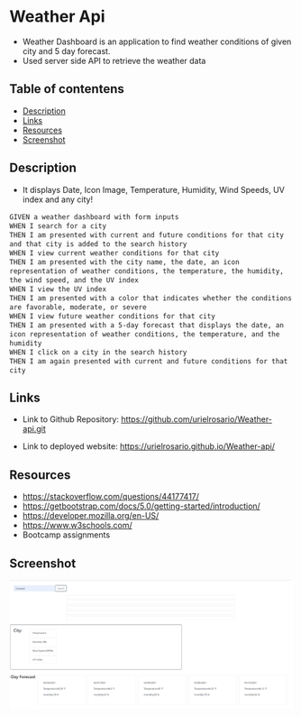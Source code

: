 # Weather Api

- Weather Dashboard is an application to find weather conditions of given city and 5 day forecast.
- Used server side API to retrieve the weather data

## Table of contentens

- [Description](#Description)
- [Links](#Links)
- [Resources](#Resources)
- [Screenshot](#Screenshot)

## Description

- It displays Date, Icon Image, Temperature, Humidity, Wind Speeds, UV index and any city!

```
GIVEN a weather dashboard with form inputs
WHEN I search for a city
THEN I am presented with current and future conditions for that city and that city is added to the search history
WHEN I view current weather conditions for that city
THEN I am presented with the city name, the date, an icon representation of weather conditions, the temperature, the humidity, the wind speed, and the UV index
WHEN I view the UV index
THEN I am presented with a color that indicates whether the conditions are favorable, moderate, or severe
WHEN I view future weather conditions for that city
THEN I am presented with a 5-day forecast that displays the date, an icon representation of weather conditions, the temperature, and the humidity
WHEN I click on a city in the search history
THEN I am again presented with current and future conditions for that city
```

## Links

- Link to Github Repository: https://github.com/urielrosario/Weather-api.git

- Link to deployed website: https://urielrosario.github.io/Weather-api/

## Resources

- https://stackoverflow.com/questions/44177417/
- https://getbootstrap.com/docs/5.0/getting-started/introduction/
- https://developer.mozilla.org/en-US/
- https://www.w3schools.com/
- Bootcamp assignments

## Screenshot

![screenshot](images/Screenshot.png)
